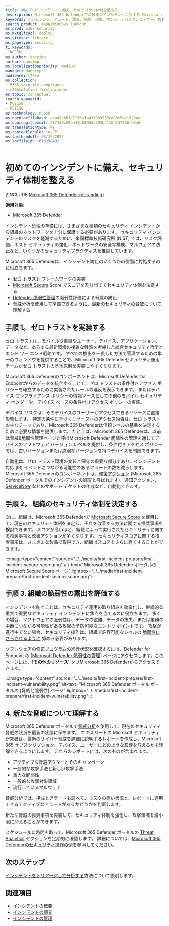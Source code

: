 ```yaml
---
title: 初めてのインシデントに備え、セキュリティ体制を整える
description: Microsoft 365 Defenderでの最初のインシデントに対する Microsoft 365 テナントのセキュリティ体制を設定します。
keywords: インシデント、アラート、調査、相関、攻撃、マシン、デバイス、ユーザー、複数の ID、ID、メールボックス、メール、365、Microsoft、M365
search.product: eADQiWindows 10XVcnh
ms.prod: m365-security
ms.mktglfcycl: deploy
ms.sitesec: library
ms.pagetype: security
f1.keywords:
- NOCSH
ms.author: dansimp
author: dansimp
ms.localizationpriority: medium
manager: dansimp
audience: ITPro
ms.collection:
- M365-security-compliance
- m365solution-firstincident
ms.topic: conceptual
search.appverid:
- MOE150
- MET150
ms.technology: m365d
ms.openlocfilehash: eeaa5c663d7f35a1a43f883953cd08c5aa1920aa
ms.sourcegitcommit: 217108c59be41b01963a393b4f16d137636fe6a8
ms.translationtype: MT
ms.contentlocale: ja-JP
ms.lasthandoff: 08/12/2022
ms.locfileid: "67329049"
---
```

# <a name="prepare-your-security-posture-for-your-first-incident"></a>初めてのインシデントに備え、セキュリティ体制を整える

[!INCLUDE [Microsoft 365 Defender rebranding](../includes/microsoft-defender.md)]

**適用対象:**
- Microsoft 365 Defender

インシデント処理の準備には、さまざまな種類のセキュリティ インシデントから組織のネットワークを十分に保護する必要があります。 セキュリティ インシデントのリスクを軽減するために、米国標準技術研究所 (NIST) では、リスク評価、ホスト セキュリティの強化、ネットワークの安全な構成、マルウェアの防止など、いくつかのセキュリティプラクティスを推奨しています。

Microsoft 365 Defenderは、インシデント防止のいくつかの側面に対処するのに役立ちます。

- [ゼロ トラスト](/security/zero-trust/) フレームワークの実装
- [Microsoft Secure](microsoft-secure-score.md) Score でスコアを割り当ててセキュリティ体制を決定する
- [Defender 脆弱性管理](../defender-endpoint/next-gen-threat-and-vuln-mgt.md)の脆弱性評価による脅威の防止
- 脅威分析を使用して準備できるように、最新のセキュリティ[の脅威](threat-analytics.md)について理解する

## <a name="step-1-implement-zero-trust"></a>手順 1。 ゼロ トラストを実装する

[ゼロ トラスト](/security/zero-trust/)は、モバイル従業員やユーザー、デバイス、アプリケーション、データなど、あらゆる最新環境の複雑な性質を考慮した統合セキュリティ哲学とエンド ツー エンド戦略です。 すべての検出を一貫した方法で管理するための単一のウィンドウを提供することで、Microsoft 365 Defenderセキュリティ運用チームがゼロ トラストの[基本原則を](/security/zero-trust/#guiding-principles-of-zero-trust)実装しやすくなります。

Microsoft 365 Defenderのコンポーネントは、Microsoft Defender for Endpointからのデータを統合することで、ゼロ トラストの条件付きアクセス ポリシーを確立するために実装されたルールの違反を表示できます。 またはデバイス コンプライアンス ポリシーの情報ソースとしての他のモバイル セキュリティ ベンダーや、デバイス ベースの条件付きアクセス ポリシーの実装。

デバイス リスクは、そのデバイスのユーザーがアクセスできるリソースに直接影響します。 特定の条件に基づくリソースへのアクセス拒否は、ゼロ トラストの主なテーマであり、Microsoft 365 Defenderは信頼レベルの基準を決定するために必要な情報を提供します。 たとえば、Microsoft 365 Defenderは、以前は脅威&脆弱性管理ページと呼ばMicrosoft Defender 脆弱性の管理を通じてデバイスのソフトウェア バージョン レベルを提供し、条件付きアクセス ポリシーでは、古いバージョンまたは脆弱なバージョンを持つデバイスを制限できます。

自動化は、ゼロ トラスト環境の実装と保守の重要な部分であり、インシデント対応 (IR) イベントにつながる可能性のあるアラートの数を減らします。 Microsoft 365 Defenderのコンポーネントは、[修復アクション](m365d-autoir.md) (Microsoft 365 Defender ポータルでのインシデントの調査と呼ばれます)、通知アクション、[ServiceNow](https://microsoft.service-now.com/sp/) などのサポート チケットの作成など、自動化できます。

## <a name="step-2-determine-your-organizations-security-posture"></a>手順 2。 組織のセキュリティ体制を決定する

次に、組織は、Microsoft 365 Defenderで [Microsoft Secure Score](microsoft-secure-score.md) を使用して、現在のセキュリティ体制を決定し、それを改善する方法に関する推奨事項を検討できます。 スコアが高いほど、組織によって実行されたセキュリティに関する推奨事項と改善アクションが多くなります。 セキュリティスコアに関する推奨事項は、さまざまな製品で取得でき、組織はスコアをさらに高くすることができます。

:::image type="content" source="../../media/first-incident-prepare/first-incident-secure-score.png" alt-text="Microsoft 365 Defender ポータルの Microsoft Secure Score ページ" lightbox="../../media/first-incident-prepare/first-incident-secure-score.png":::

## <a name="step-3-assess-your-organizations-vulnerability-exposure"></a>手順 3. 組織の脆弱性の露出を評価する

インシデントを防ぐことは、セキュリティ運用の取り組みを効率化し、継続的な重大で重要なセキュリティ インシデントに焦点を当てるのに役立ちます。 多くの場合、ソフトウェアの脆弱性は、データの盗難、データの損失、または業務の中断につながる可能性がある攻撃の予防可能なエントリ ポイントです。 攻撃が進行中でない場合、セキュリティ操作は、組織で許容可能なレベルの [脆弱性にさらされるように](../defender-endpoint/tvm-exposure-score.md) 努める必要があります。

ソフトウェアの修正プログラムの進行状況を確認するには、Defender for Endpoint の [[Microsoft Defender 脆弱性の管理](../defender-endpoint/next-gen-threat-and-vuln-mgt.md)] ページにアクセスします。このページには、[**その他のリソース**] タブMicrosoft 365 Defenderからアクセスできます。

:::image type="content" source="../../media/first-incident-prepare/first-incident-vulnerability.png" alt-text="Microsoft 365 Defender ポータル ポータルの [脅威と脆弱性] ページ" lightbox="../../media/first-incident-prepare/first-incident-vulnerability.png":::

## <a name="4-understand-emerging-threats"></a>4. 新たな脅威について理解する

Microsoft 365 Defender ポータルで[脅威分析](threat-analytics.md)を使用して、現在のセキュリティ脅威の状況を最新の状態に保ちます。 エキスパートの Microsoft セキュリティ研究者は、最新のサイバー脅威を詳細に説明するレポートを作成し、Microsoft 365 サブスクリプション、デバイス、ユーザーにどのような影響を与えるかを理解できるようにします。 これらのレポートには、次のものが含まれます。

- アクティブな脅威アクターとそのキャンペーン
- 一般的な攻撃手法と新しい攻撃手法
- 重大な脆弱性
- 一般的な攻撃対象領域
- 流行しているマルウェア

脅威分析では、構成とアラートも調べて、リスクの高い状況と、レポートに適用できるアクティブなアラートがあるかどうかを判断します。

新たな脅威の推奨事項を実装して、セキュリティ体制を強化し、攻撃領域を最小限に抑えることができます。

スケジュールに時間を取って、Microsoft 365 Defender ポータルの [Threat Analytics](threat-analytics.md) セクションを定期的に確認します。 詳細については、[Microsoft 365 Defenderのセキュリティ操作の例](incidents-overview.md#example-security-operations-for-microsoft-365-defender)を参照してください。

## <a name="next-step"></a>次のステップ

[インシデントをトリアージして分析する](first-incident-analyze.md)方法について説明します。

## <a name="see-also"></a>関連項目

- [インシデントの概要](incidents-overview.md)
- [インシデントの調査](investigate-incidents.md)
- [インシデントの管理](manage-incidents.md)
